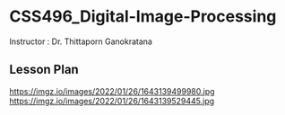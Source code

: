 # CSS496_Digital-Image-Processing
Instructor : Dr. Thittaporn Ganokratana

## Lesson Plan
https://imgz.io/images/2022/01/26/1643139499980.jpg
https://imgz.io/images/2022/01/26/1643139529445.jpg
